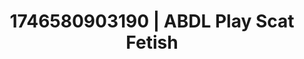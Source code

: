 ---
categories:
- Whispers of pleasure
- Kinky dreams
- AI-generated
- Sensual touch
- ASMR
- Shadow kink
- Morning after
- Cosplay
image: /assets/images/1746580903190.jpg
layout: post
seo:
  description: Featured content with artistic Scat Fetish, ABDL Play. HD images available.
  keywords: Scat Fetish, ABDL Play
  og_image: /assets/images/1746580903190.jpg
  schema_type: VisualArtwork
tags:
- ABDL Play
- Scat Fetish
- '#1746580903190'
title: 1746580903190 | ABDL Play Scat Fetish
---